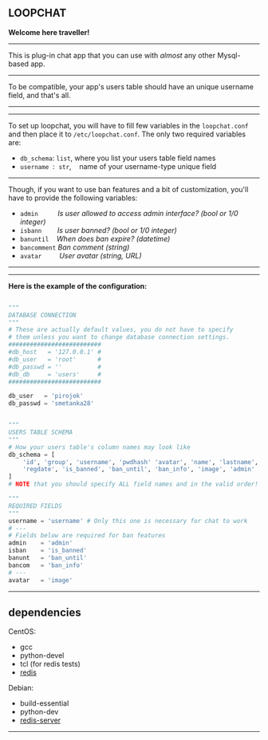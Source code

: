 LOOPCHAT
---
**Welcome here traveller!**

---
This is plug-in chat app that you can use with _almost_ any other Mysql-based app.

---
To be compatible, your app's users table should
have an unique username field, and that's all.

---

---
To set up loopchat, you will have to fill few variables in the `loopchat.conf`
and then place it to `/etc/loopchat.conf`. The only two required variables are:
- `db_schema`: `list`, where you list your users table field names
- `username`&nbsp;&nbsp;:&nbsp;&nbsp;`str`, &nbsp;&nbsp; name of your username-type unique field

---
Though, if you want to use ban features and a bit of
customization, you'll have to provide the following variables:
- `admin` &nbsp;&nbsp;&nbsp;&nbsp;&nbsp;&nbsp;&nbsp;&nbsp;&nbsp;_Is user allowed to access admin interface? (bool or 1/0 integer)_
- `isbann` &nbsp;&nbsp;&nbsp;&nbsp;&nbsp;&nbsp;&nbsp;_Is user banned? (bool or 1/0 integer)_
- `banuntil` &nbsp;&nbsp;&nbsp;_When does ban expire? (datetime)_
- `bancomment` _Ban comment (string)_
- `avatar` &nbsp;&nbsp;&nbsp;&nbsp;&nbsp;&nbsp;&nbsp;&nbsp;_User avatar (string, URL)_

---

---
**Here is the example of the configuration:**
```python

"""
DATABASE CONNECTION
"""
# These are actually default values, you do not have to specify
# them unless you want to change database connection settings.
##########################
#db_host   = '127.0.0.1' #
#db_user   = 'root'      #
#db_passwd = ''          #
#db_db     = 'users'     #
##########################

db_user   = 'pirojok'
db_passwd = 'smetanka28'


"""
USERS TABLE SCHEMA
"""
# How your users table's column names may look like
db_schema = [
    'id', 'group', 'username', 'pwdhash' 'avatar', 'name', 'lastname',
    'regdate', 'is_banned', 'ban_until', 'ban_info', 'image', 'admin'
]
# NOTE that you should specify ALL field names and in the valid order!

"""
REQUIRED FIELDS
"""
username = 'username' # Only this one is necessary for chat to work
# ---
# Fields below are required for ban features
admin    = 'admin'
isban    = 'is_banned'
banunt   = 'ban_until'
bancom   = 'ban_info'
# ---
avatar   = 'image'

```


---
dependencies
---
CentOS:
- gcc
- python-devel
- tcl (for redis tests)
- [redis](https://redis.io/)

Debian:
- build-essential
- python-dev
- [redis-server](https://redis.io/)

---
